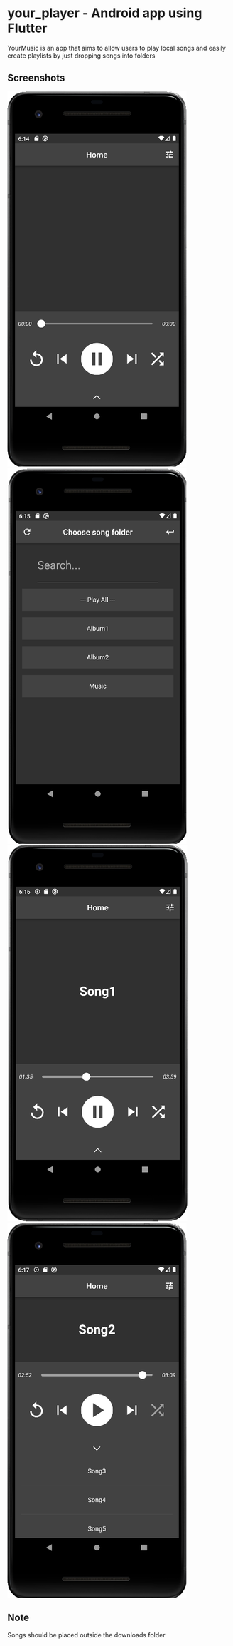 # your_player - Android app using Flutter

YourMusic is an app that aims to allow users to play local songs and easily create playlists by just dropping songs into folders

## Screenshots
![](./screenshots/1.png)
![](./screenshots/2.png)
![](./screenshots/3.png)
![](./screenshots/4.png)

## Note
Songs should be placed outside the downloads folder